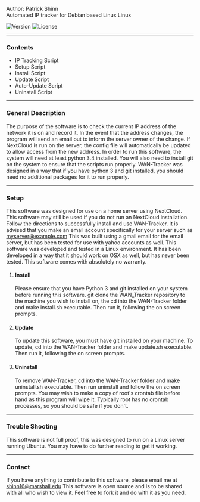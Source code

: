 Author: Patrick Shinn  
Automated IP tracker for Debian based Linux Linux

![Version](http://github-release-version.herokuapp.com/github/shinn16/WAN-Tracker/release.svg)
![License](https://img.shields.io/badge/license-GPLV3-blue.svg)

------------------------------------------------------------------------------------------------------------------------
### Contents
* IP Tracking Script
* Setup Script
* Install Script
* Update Script
* Auto-Update Script
* Uninstall Script

------------------------------------------------------------------------------------------------------------------------
### General Description

The purpose of the software is to check the current IP address of the network it is on and record it. In the event that
the address changes, the program will send an email out to inform the server owner of the change. If NextCloud is run on
the server, the config file will automatically be updated to allow access from the new address.  In order to run this
software, the system will need at least python 3.4 installed.  You will also need to install git on the system to ensure
that the scripts run properly.  WAN-Tracker was designed in a way that if you have python 3 and git installed, you
should need no additional packages for it to run properly.

------------------------------------------------------------------------------------------------------------------------
### Setup

This software was designed for use on a home server using NextCloud. This software may still be used if you do not run an
NextCloud installation. Follow the directions to successfully install and use WAN-Tracker.
It is advised that you make an email account specifically for your server such as myserver@example.com
This was built using a gmail email for the email server, but has been tested for use with yahoo accounts as well.
This software was developed and tested in a Linux environment.  It has been developed in a way that it should
work on OSX as well, but has never been tested.  This software comes with absolutely no warranty.

1. #### Install
    Please ensure that you have Python 3 and git installed on your system before running this software.
git clone the WAN_Tracker repository to the machine you wish to install on, the cd into the WAN-Tracker folder and make
install.sh executable. Then run it, following the on screen prompts.

2. #### Update
    To update this software, you must have git installed on your machine. To update, cd into the WAN-Tracker folder and make
update.sh executable. Then run it, following the on screen prompts.

3. #### Uninstall
    To remove WAN-Tracker, cd into the WAN-Tracker folder and make uninstall.sh executable. Then run uninstall and follow
the on screen prompts. You may wish to make a copy of root's crontab file before hand as this program will wipe it.
Typically root has no crontab processes, so you should be safe if you don't.

------------------------------------------------------------------------------------------------------------------------
### Trouble Shooting

This software is not full proof, this was designed to run on a Linux server running Ubuntu. You may have to do further
reading to get it working.

------------------------------------------------------------------------------------------------------------------------
### Contact

If you have anything to contribute to this software, please email me at shinn16@marshall.edu This software is open
source and is to be shared with all who wish to view it. Feel free to fork it and do with it as you need.
